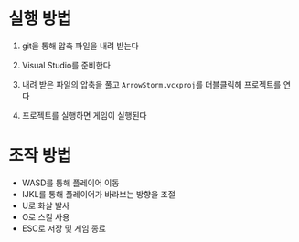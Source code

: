 # 실행 방법
1. git을 통해 압축 파일을 내려 받는다

2. Visual Studio를 준비한다

3. 내려 받은 파일의 압축을 풀고 `ArrowStorm.vcxproj`를 더블클릭해 프로젝트를 연다

4. 프로젝트를 실행하면 게임이 실행된다

# 조작 방법
- WASD를 통해 플레이어 이동
- IJKL를 통해 플레이어가 바라보는 방향을 조절
- U로 화살 발사
- O로 스킬 사용
- ESC로 저장 및 게임 종료
